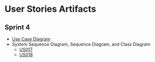 # User Stories Artifacts

## Sprint 4

* [Use Case Diagram](use_case_diagram/use_case_diagram.md)
* System Sequence Diagram, Sequence Diagram, and Class Diagram
    * [US017](../us017/us017-documentation.md)
    * [US018](../us018/us018-documentation.md)